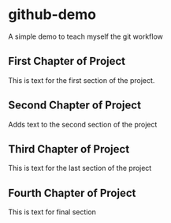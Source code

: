 # github-demo
A simple demo to teach myself the git workflow

## First Chapter of Project
This is text for the first section of the project.

## Second Chapter of Project
Adds text to the second section of the project

## Third Chapter of Project
This is text for the last section of the project

## Fourth Chapter of Project
This is text for final section